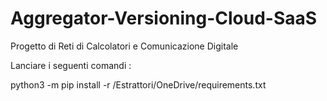 # Aggregator-Versioning-Cloud-SaaS
Progetto di Reti di Calcolatori e Comunicazione Digitale

Lanciare i seguenti comandi : 

python3 -m pip install -r /Estrattori/OneDrive/requirements.txt
